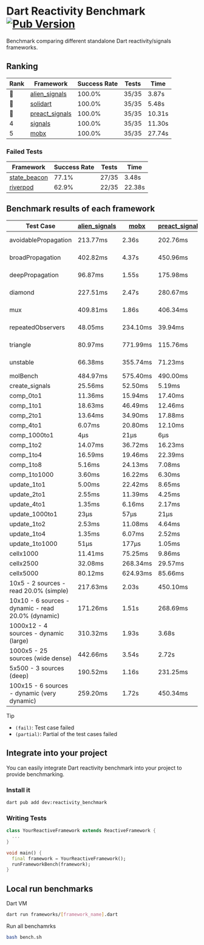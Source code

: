 # Dart Reactivity Benchmark [![Pub Version](https://img.shields.io/pub/v/reactivity_benchmark)](https://pub.dev/packages/reactivity_benchmark)

Benchmark comparing different standalone Dart reactivity/signals frameworks.

## Ranking

<!-- ranking start -->
| Rank | Framework | Success Rate | Tests | Time |
|------|-----------|--------------|-------|------|
| 🥇 | [alien_signals](https://github.com/medz/alien-signals-dart) | 100.0% | 35/35 | 3.87s |
| 🥈 | [solidart](https://github.com/nank1ro/solidart) | 100.0% | 35/35 | 5.48s |
| 🥉 | [preact_signals](https://pub.dev/packages/preact_signals) | 100.0% | 35/35 | 10.31s |
| 4 | [signals](https://github.com/rodydavis/signals.dart) | 100.0% | 35/35 | 11.30s |
| 5 | [mobx](https://github.com/mobxjs/mobx.dart) | 100.0% | 35/35 | 27.74s |

<!-- ranking end -->

### **Failed Tests**

<!-- fail start -->
| Framework | Success Rate | Tests | Time |
|-----------|--------------|-------|------|
| [state_beacon](https://github.com/jinyus/dart_beacon) | 77.1% | 27/35 | 3.48s |
| [riverpod](https://github.com/rrousselGit/riverpod) | 62.9% | 22/35 | 22.38s |

<!-- fail end -->

## Benchmark results of each framework

<!-- test-case start -->
| Test Case | [alien_signals](https://github.com/medz/alien-signals-dart) | [mobx](https://github.com/mobxjs/mobx.dart) | [preact_signals](https://pub.dev/packages/preact_signals) | [riverpod](https://github.com/rrousselGit/riverpod) | [signals](https://github.com/rodydavis/signals.dart) | [solidart](https://github.com/nank1ro/solidart) | [state_beacon](https://github.com/jinyus/dart_beacon) |
|---|---|---|---|---|---|---|---|
| avoidablePropagation | 213.77ms | 2.36s | 202.76ms | 1.41s | 207.56ms | 291.83ms | 177.85ms (fail) |
| broadPropagation | 402.82ms | 4.37s | 450.96ms | 84.72ms (fail) | 447.43ms | 517.80ms | 6.82ms (fail) |
| deepPropagation | 96.87ms | 1.55s | 175.98ms | 1.87s (fail) | 168.98ms | 168.55ms | 141.53ms (fail) |
| diamond | 227.51ms | 2.47s | 280.67ms | 2.56s (fail) | 279.70ms | 355.21ms | 206.76ms (fail) |
| mux | 409.81ms | 1.86s | 406.34ms | 559.39ms (fail) | 410.56ms | 443.83ms | 195.90ms (fail) |
| repeatedObservers | 48.05ms | 234.10ms | 39.94ms | 377.98ms (fail) | 45.84ms | 87.06ms | 52.73ms (fail) |
| triangle | 80.97ms | 771.99ms | 115.76ms | 929.47ms (fail) | 101.29ms | 114.18ms | 84.47ms (fail) |
| unstable | 66.38ms | 355.74ms | 71.23ms | 617.13ms (fail) | 80.18ms | 101.75ms | 340.10ms (fail) |
| molBench | 484.97ms | 575.40ms | 490.00ms | 11.47ms | 486.26ms | 501.15ms | 888μs |
| create_signals | 25.56ms | 52.50ms | 5.19ms | 23.64ms | 26.74ms | 47.62ms | 59.70ms |
| comp_0to1 | 11.36ms | 15.94ms | 17.40ms | 13.57ms | 12.03ms | 46.92ms | 54.45ms |
| comp_1to1 | 18.63ms | 46.49ms | 12.46ms | 22.93ms | 27.07ms | 42.90ms | 54.99ms |
| comp_2to1 | 13.64ms | 34.90ms | 17.88ms | 24.20ms | 8.59ms | 9.55ms | 35.58ms |
| comp_4to1 | 6.07ms | 20.80ms | 12.10ms | 4.77ms | 1.86ms | 29.23ms | 15.93ms |
| comp_1000to1 | 4μs | 21μs | 6μs | 4μs | 5μs | 16μs | 42μs |
| comp_1to2 | 14.07ms | 36.72ms | 16.23ms | 11.68ms | 14.15ms | 19.78ms | 44.96ms |
| comp_1to4 | 16.59ms | 19.46ms | 22.39ms | 26.50ms | 14.89ms | 22.26ms | 43.80ms |
| comp_1to8 | 5.16ms | 24.13ms | 7.08ms | 5.06ms | 8.54ms | 21.52ms | 42.79ms |
| comp_1to1000 | 3.60ms | 16.22ms | 6.30ms | 4.71ms | 6.79ms | 15.71ms | 38.73ms |
| update_1to1 | 5.00ms | 22.42ms | 8.65ms | 82.65ms | 8.91ms | 15.41ms | 5.66ms |
| update_2to1 | 2.55ms | 11.39ms | 4.25ms | 42.19ms | 4.50ms | 7.87ms | 2.88ms |
| update_4to1 | 1.35ms | 6.16ms | 2.17ms | 20.14ms | 2.28ms | 3.85ms | 1.47ms |
| update_1000to1 | 23μs | 57μs | 21μs | 170μs | 22μs | 38μs | 14μs |
| update_1to2 | 2.53ms | 11.08ms | 4.64ms | 41.02ms | 4.54ms | 7.68ms | 2.88ms |
| update_1to4 | 1.35ms | 6.07ms | 2.52ms | 20.57ms | 2.25ms | 3.84ms | 1.44ms |
| update_1to1000 | 51μs | 177μs | 1.05ms | 95μs | 41μs | 169μs | 380μs |
| cellx1000 | 11.41ms | 75.25ms | 9.86ms | N/A | 9.42ms | 14.54ms | 5.14ms |
| cellx2500 | 32.08ms | 268.34ms | 29.57ms | N/A | 30.09ms | 36.67ms | 23.88ms |
| cellx5000 | 80.12ms | 624.93ms | 85.66ms | N/A | 75.50ms | 110.20ms | 63.01ms |
| 10x5 - 2 sources - read 20.0% (simple) | 217.63ms | 2.03s | 450.10ms | 2.17s | 520.25ms | 359.57ms | 250.73ms |
| 10x10 - 6 sources - dynamic - read 20.0% (dynamic) | 171.26ms | 1.51s | 268.69ms | 1.45s (partial) | 279.11ms | 244.01ms | 200.64ms |
| 1000x12 - 4 sources - dynamic (large) | 310.32ms | 1.93s | 3.68s | 2.52s (partial) | 3.87s | 469.35ms | 354.53ms |
| 1000x5 - 25 sources (wide dense) | 442.66ms | 3.54s | 2.72s | 4.29s | 3.42s | 717.61ms | 497.19ms |
| 5x500 - 3 sources (deep) | 190.52ms | 1.16s | 231.25ms | 1.42s | 226.15ms | 269.26ms | 207.34ms |
| 100x15 - 6 sources - dynamic (very dynamic) | 259.20ms | 1.72s | 450.34ms | 1.77s (partial) | 489.35ms | 383.98ms | 262.59ms |

<!-- test-case end -->

> [!TIP]
> - `(fail)`: Test case failed
> - `(partial)`: Partial of the test cases failed

## Integrate into your project

You can easily integrate Dart reactivity benchmark into your project to provide benchmarking.

### Install it

```bash
dart pub add dev:reactivity_benchmark
```

### Writing Tests

```dart
class YourReactiveFramework extends ReactiveFramework {
  ...
}

void main() {
  final framework = YourReactiveFramework();
  runFrameworkBench(framework);
}
```

## Local run benchmarks

Dart VM
```bash
dart run frameworks/[framework_name].dart
```

Run all benchamrks
```bash
bash bench.sh
```
